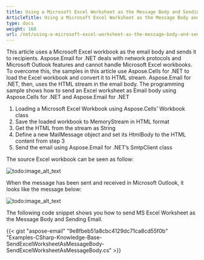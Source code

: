 ```yaml
---
title: Using a Microsoft Excel Worksheet as the Message Body and Sending Email
ArticleTitle: Using a Microsoft Excel Worksheet as the Message Body and Sending Email
type: docs
weight: 160
url: /net/using-a-microsoft-excel-worksheet-as-the-message-body-and-sending-email/
---
```



This article uses a Microsoft Excel workbook as the email body and sends it to recipients. Aspose.Email for .NET deals with network protocols and Microsoft Outlook features and cannot handle Microsoft Excel workbooks. To overcome this, the samples in this article use Aspose.Cells for .NET to load the Excel workbook and convert it to HTML stream. Aspose.Email for .NET, then, uses the HTML stream in the email body. The programming sample shows how to send an Excel worksheet as Email body using Aspose.Cells for .NET and Aspose.Email for .NET

1. Loading a Microsoft Excel Workbook using Aspose.Cells’ Workbook class
1. Save the loaded workbook to MemoryStream in HTML format
1. Get the HTML from the stream as String
1. Define a new MailMessage object and set its HtmlBody to the HTML content from step 3
1. Send the email using Aspose.Email for .NET’s SmtpClient class

The source Excel workbook can be seen as follow:


![todo:image_alt_text](using-a-microsoft-excel-worksheet-as-the-message-body-and-sending-email_1.png)



When the message has been sent and received in Microsoft Outlook, it looks like the message below:


![todo:image_alt_text](using-a-microsoft-excel-worksheet-as-the-message-body-and-sending-email_2.png)



The following code snippet shows you how to send MS Excel Worksheet as the Message Body and Sending Email.



{{< gist "aspose-email" "9e8fbeb51a8cbc4129dc71ca8cd55f0b" "Examples-CSharp-Knowledge-Base-SendExcelWorksheetAsMessageBody-SendExcelWorksheetAsMessageBody.cs" >}}
